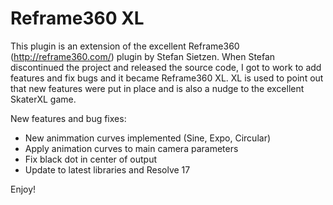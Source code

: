 # Reframe360 XL

This plugin is an extension of the excellent Reframe360 (http://reframe360.com/) plugin by Stefan Sietzen.  When Stefan discontinued the project and released the source code, I got to work to add features and fix bugs and it became Reframe360 XL.  XL is used to point out that new features were put in place and is also a nudge to the excellent SkaterXL game.

New features and bug fixes:
- New animmation curves implemented (Sine, Expo, Circular)
- Apply animation curves to main camera parameters
- Fix black dot in center of output
- Update to latest libraries and Resolve 17

Enjoy!
